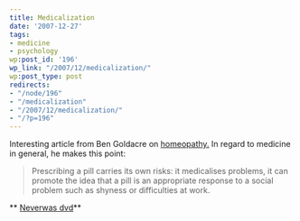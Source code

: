 ```yaml
---
title: Medicalization
date: '2007-12-27'
tags:
- medicine
- psychology
wp:post_id: '196'
wp_link: "/2007/12/medicalization/"
wp:post_type: post
redirects:
- "/node/196"
- "/medicalization"
- "/2007/12/medicalization/"
- "/?p=196"
---
```


Interesting article from Ben Goldacre on [homeopathy.](http://www.dailymail.co.uk/pages/live/articles/health/healthmain.html?in_article_id=496612&in_page_id=1774) In regard to medicine in general, he makes this point:

>

> Prescribing a pill carries its own risks: it medicalises problems, it can promote the idea that a pill is an appropriate response to a social problem such as shyness or difficulties at work.

** [Neverwas dvd](http://time-travel.com/?neverwas)**
